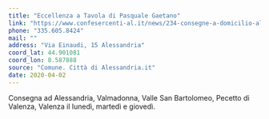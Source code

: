 ```yaml
---
title: "Eccellenza a Tavola di Pasquale Gaetano"
link: "https://www.confesercenti-al.it/news/234-consegne-a-domicilio-alessandria-lista-aggiornata-al-26-marzo.html"
phone: "335.605.8424"
mail: ""
address: "Via Einaudi, 15 Alessandria"
coord_lat: 44.901081
coord_lon: 8.587888
source: "Comune. Città di Alessandria.it"
date: 2020-04-02
---
```


Consegna ad Alessandria, Valmadonna, Valle San Bartolomeo, Pecetto di Valenza, Valenza il lunedì, martedì e giovedì.
